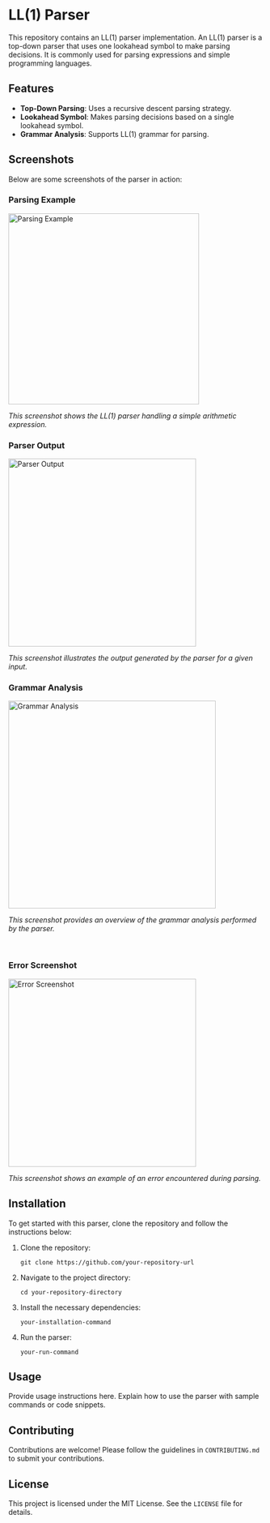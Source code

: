 <!DOCTYPE html>
<html>
<head>
    <title>LL(1) Parser</title>
</head>
<body>

<h1>LL(1) Parser</h1>

<p>This repository contains an LL(1) parser implementation. An LL(1) parser is a top-down parser that uses one lookahead symbol to make parsing decisions. It is commonly used for parsing expressions and simple programming languages.</p>

<h2>Features</h2>
<ul>
    <li><strong>Top-Down Parsing</strong>: Uses a recursive descent parsing strategy.</li>
    <li><strong>Lookahead Symbol</strong>: Makes parsing decisions based on a single lookahead symbol.</li>
    <li><strong>Grammar Analysis</strong>: Supports LL(1) grammar for parsing.</li>
</ul>

<h2>Screenshots</h2>

<p>Below are some screenshots of the parser in action:</p>

<h3>Parsing Example</h3>
<img src="https://github.com/user-attachments/assets/037e4a2c-b192-4c25-8b6a-40fa4c0fa34a" alt="Parsing Example" width="377">
<p><em>This screenshot shows the LL(1) parser handling a simple arithmetic expression.</em></p>

<h3>Parser Output</h3>
<img src="https://github.com/user-attachments/assets/32231429-991e-479e-bc3e-bf90587bb7ef" alt="Parser Output" width="371">
<p><em>This screenshot illustrates the output generated by the parser for a given input.</em></p>

<h3>Grammar Analysis</h3>
<img src="https://github.com/user-attachments/assets/03c7c241-2b9b-43c5-89ce-170ad423e6fe" alt="Grammar Analysis" width="410">
<p><em>This screenshot provides an overview of the grammar analysis performed by the parser.</em></p>

<br>

<h3>Error Screenshot</h3>
<img src="https://github.com/user-attachments/assets/91454174-97f9-46b3-b598-4894686eb627" alt="Error Screenshot" width="371">
<p><em>This screenshot shows an example of an error encountered during parsing.</em></p>

<h2>Installation</h2>
<p>To get started with this parser, clone the repository and follow the instructions below:</p>
<ol>
    <li>Clone the repository:
        <pre><code>git clone https://github.com/your-repository-url</code></pre>
    </li>
    <li>Navigate to the project directory:
        <pre><code>cd your-repository-directory</code></pre>
    </li>
    <li>Install the necessary dependencies:
        <pre><code>your-installation-command</code></pre>
    </li>
    <li>Run the parser:
        <pre><code>your-run-command</code></pre>
    </li>
</ol>

<h2>Usage</h2>
<p>Provide usage instructions here. Explain how to use the parser with sample commands or code snippets.</p>

<h2>Contributing</h2>
<p>Contributions are welcome! Please follow the guidelines in <code>CONTRIBUTING.md</code> to submit your contributions.</p>

<h2>License</h2>
<p>This project is licensed under the MIT License. See the <code>LICENSE</code> file for details.</p>

</body>
</html>
